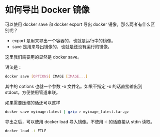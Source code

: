 # 如何导出 Docker 镜像


<!--
ID: bc9445e9-815c-4bc2-aad3-ae8869d67a7d
Status: publish
Date: 2019-10-10T09:50:13
Modified: 2020-05-16T10:50:16
wp_id: 743
-->


可以使用 docker save 和 docker export 导出 docker 镜像。那么两者有什么区别呢？

- export 是用来导出一个容器的，也就是运行中的镜像。
- save 是用来导出镜像的，也就是还没有运行的镜像。

这里我们需要用的显然是 docker save。

语法是：

```bash
docker save [OPTIONS] IMAGE [IMAGE...]
```
其中的 options 也就一个参数 -o 文件名。如果不指定 -o 的话直接输出到 stdout，方便使用管道串联。

如果需要压缩的话还可以这样

```bash
docker save myimage:latest | gzip > myimage_latest.tar.gz
```

导出之后，可以使用 docker load 导入镜像。不使用 -i 的话直接从 stdin 读取。

```bash
docker load -i FILE
```

